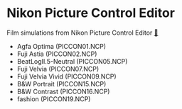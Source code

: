 # Nikon Picture Control Editor

Film simulations from Nikon Picture Control Editor [🔗](https://nikonpc.com)

- Agfa Optima (PICCON01.NCP)
- Fuji Astia (PICCON02.NCP)
- BeatLogII.5-Neutral (PICCON05.NCP)
- Fuji Velvia (PICCON07.NCP)
- Fuji Velvia Vivid (PICCON09.NCP)
- B&W Portrait (PICCON15.NCP)
- B&W Contrast (PICCON16.NCP)
- fashion (PICCON19.NCP)
